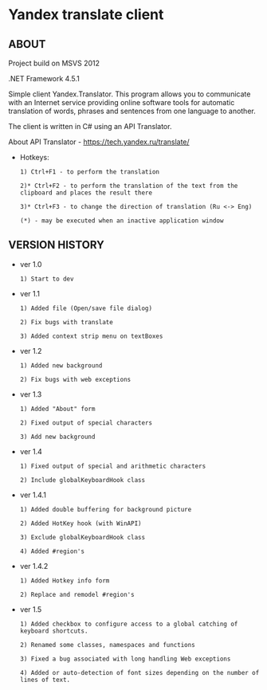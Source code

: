 # Yandex translate client

ABOUT
---------

Project build on MSVS 2012

.NET Framework 4.5.1

Simple client Yandex.Translator. This program allows you to communicate with an Internet 
service providing online software tools for automatic translation of words, phrases and 
sentences from one language to another.

The client is written in C# using an API Translator.

About API Translator - https://tech.yandex.ru/translate/

- Hotkeys:

      1) Ctrl+F1 - to perform the translation
 
      2)* Ctrl+F2 - to perform the translation of the text from the clipboard and places the result there

      3)* Ctrl+F3 - to change the direction of translation (Ru <-> Eng)

      (*) - may be executed when an inactive application window

VERSION HISTORY
---------

- ver 1.0

      1) Start to dev

- ver 1.1

      1) Added file (Open/save file dialog)

      2) Fix bugs with translate

      3) Added context strip menu on textBoxes

- ver 1.2

      1) Added new background

      2) Fix bugs with web exceptions

- ver 1.3

      1) Added "About" form

      2) Fixed output of special characters

      3) Add new background

- ver 1.4

      1) Fixed output of special and arithmetic characters

      2) Include globalKeyboardHook class

- ver 1.4.1

      1) Added double buffering for background picture

      2) Added HotKey hook (with WinAPI)

      3) Exclude globalKeyboardHook class

      4) Added #region's

- ver 1.4.2

      1) Added Hotkey info form

      2) Replace and remodel #region's

- ver 1.5

      1) Added checkbox to configure access to a global catching of keyboard shortcuts.

      2) Renamed some classes, namespaces and functions

      3) Fixed a bug associated with long handling Web exceptions

      4) Added or auto-detection of font sizes depending on the number of lines of text.
